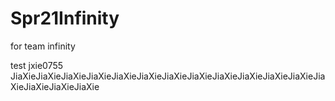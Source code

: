# Spr21Infinity
for team infinity

test jxie0755
JiaXieJiaXieJiaXieJiaXieJiaXieJiaXieJiaXieJiaXieJiaXieJiaXieJiaXieJiaXieJiaXieJiaXieJiaXieJiaXie
